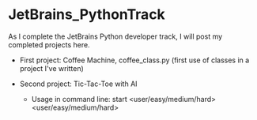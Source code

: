 # JetBrains_PythonTrack
As I complete the JetBrains Python developer track, I will post my completed projects here.

* First project: Coffee Machine, coffee_class.py (first use of classes in a project I've written)

* Second project: Tic-Tac-Toe with AI 
  * Usage in command line: start <user/easy/medium/hard> <user/easy/medium/hard>
